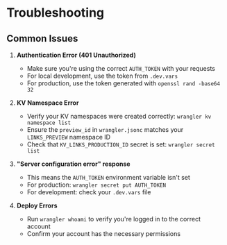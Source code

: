 # Troubleshooting

## Common Issues

1. **Authentication Error (401 Unauthorized)**
   - Make sure you're using the correct `AUTH_TOKEN` with your requests
   - For local development, use the token from `.dev.vars`
   - For production, use the token generated with `openssl rand -base64 32`

2. **KV Namespace Error**
   - Verify your KV namespaces were created correctly: `wrangler kv namespace list`
   - Ensure the `preview_id` in `wrangler.jsonc` matches your `LINKS_PREVIEW` namespace ID
   - Check that `KV_LINKS_PRODUCTION_ID` secret is set: `wrangler secret list`

3. **"Server configuration error" response**
   - This means the `AUTH_TOKEN` environment variable isn't set
   - For production: `wrangler secret put AUTH_TOKEN`
   - For development: check your `.dev.vars` file

4. **Deploy Errors**
   - Run `wrangler whoami` to verify you're logged in to the correct account
   - Confirm your account has the necessary permissions

